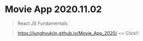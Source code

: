 # Movie App 2020.11.02

> React JS Fundamentals

> https://junghyukjin.github.io/Movie_App_2020/  << Click!!